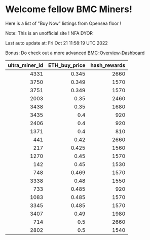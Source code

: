 # Welcome fellow BMC Miners!
Here is a list of "Buy Now" listings from Opensea floor !

Note: This is an unofficial site ! NFA DYOR

Last auto update at: Fri Oct 21 11:58:19 UTC 2022

Bonus: Do check out a more advanced [BMC-Overview-Dashboard](https://dune.com/defifunk/BMC-Overview-Dashboard)


|   ultra_miner_id |   ETH_buy_price |   hash_rewards |
|-----------------:|----------------:|---------------:|
|             4331 |           0.345 |           2660 |
|             3750 |           0.349 |           1570 |
|             3751 |           0.349 |           1570 |
|             2003 |           0.35  |           2460 |
|             3438 |           0.35  |           1680 |
|             3435 |           0.4   |            920 |
|             2406 |           0.4   |            920 |
|             1371 |           0.4   |            810 |
|              441 |           0.42  |           2660 |
|              217 |           0.425 |           1560 |
|             1270 |           0.45  |           1570 |
|              142 |           0.45  |           1530 |
|              748 |           0.469 |           1570 |
|             3338 |           0.48  |           1550 |
|              733 |           0.485 |            920 |
|             1083 |           0.485 |           1570 |
|             3345 |           0.485 |           1570 |
|             3407 |           0.49  |           1980 |
|              714 |           0.5   |           2660 |
|             2802 |           0.5   |           1540 |